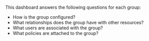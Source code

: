 This dashboard answers the following questions for each group:

- How is the group configured?
- What relationships does the group have with other resources?
- What users are associated with the group?
- What policies are attached to the group?
